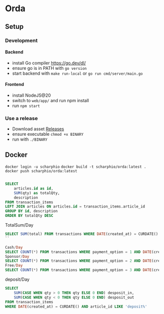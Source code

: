 # Orda

## Setup

### Development

#### Backend

- install Go compiler https://go.dev/dl/
- ensure go is in PATH with `go version`
- start backend with `make run-local` or `go run cmd/server/main.go`

#### Frontend

- install NodeJS@20
- switch to `web/app/` and run npm install
- run `npm start`

### Use a release

- Download asset [Releases](https://github.com/scharph/orda/releases)
- ensure executable `chmod +x BINARY`
- run with `./BINARY`

## Docker

`docker login -u scharphio`
`docker build -t scharphio/orda:latest .`
`docker push scharphio/orda:latest`

```sql

SELECT
	articles.id as id,
	SUM(qty) as totalQty,
	description
FROM transaction_items
LEFT JOIN articles ON articles.id = transaction_items.article_id
GROUP BY id, description
ORDER BY totalQty DESC


```

TotalSum/Day

```sql
SELECT SUM(total) FROM transactions WHERE DATE(created_at) = CURDATE()
``

Cash/Day
SELECT COUNT(*) FROM transactions WHERE payment_option = 1 AND DATE(created_at) = CURDATE()
Sponsor/Day
SELECT COUNT(*) FROM transactions WHERE payment_option = 2 AND DATE(created_at) = CURDATE()
Free/Day
SELECT COUNT(*) FROM transactions WHERE payment_option = 3 AND DATE(created_at) = CURDATE()
```

deposit/Day

```sql
SELECT
    SUM(CASE WHEN qty > 0 THEN qty ELSE 0 END) desposit_in,
    SUM(CASE WHEN qty < 0 THEN qty ELSE 0 END) desposit_out
FROM transaction_items
WHERE DATE(created_at) = CURDATE() AND article_id LIKE 'deposit%'

```
